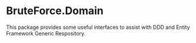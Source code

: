 ﻿<h1>BruteForce.Domain</h1>
<p>
	This package provides some useful interfaces to assist with DDD and Entity Framework Generic Respository.
</P>